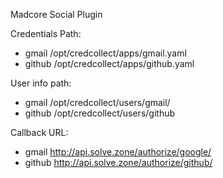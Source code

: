 Madcore Social Plugin

Credentials Path:
- gmail
    /opt/credcollect/apps/gmail.yaml
- github
    /opt/credcollect/apps/github.yaml


User info path:
- gmail
    /opt/credcollect/users/gmail/
- github
    /opt/credcollect/users/github

Callback URL:
- gmail
    http://api.solve.zone/authorize/google/
- github
    http://api.solve.zone/authorize/github/